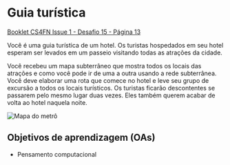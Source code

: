# Guia turística

[Booklet CS4FN Issue 1 - Desafio 15 - Página 13](https://cs4fndownloads.files.wordpress.com/2016/02/cs4fnpuzzlebook11.pdf#page=8)

Você é uma guia turística de um hotel. Os turistas hospedados em seu hotel
esperam ser levados em um passeio visitando todas as atrações da cidade.

Você recebeu um mapa subterrâneo que mostra todos os locais das atrações e como
você pode ir de uma a outra usando a rede subterrânea. Você deve elaborar uma
rota que comece no hotel e leve seu grupo de excursão a todos os locais
turísticos. Os turistas ficarão descontentes se passarem pelo mesmo lugar duas
vezes. Eles também querem acabar de volta ao hotel naquela noite.

![Mapa do metrô](./metro-map.jpg)

## Objetivos de aprendizagem (OAs)

- Pensamento computacional
